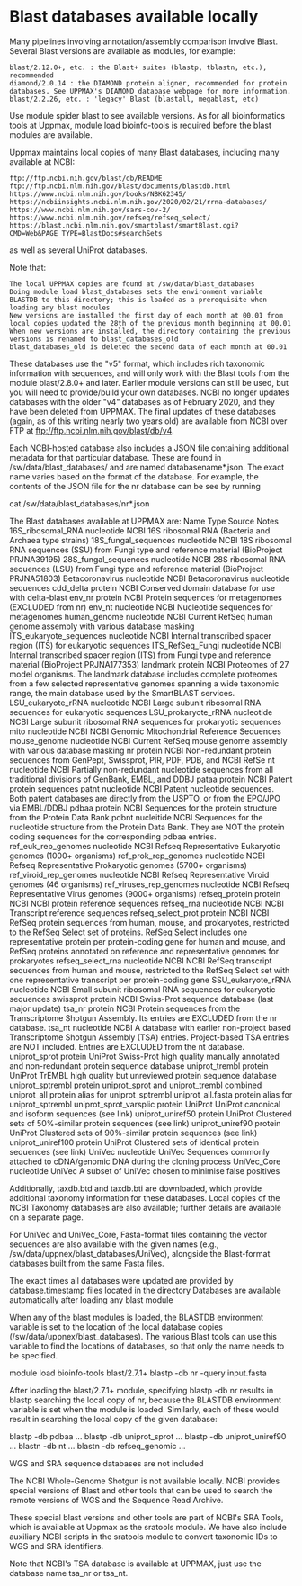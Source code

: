 # Blast databases available locally

Many pipelines involving annotation/assembly comparison involve Blast. Several Blast versions are available as modules, for example:

    blast/2.12.0+, etc. : the Blast+ suites (blastp, tblastn, etc.), recommended
    diamond/2.0.14 : the DIAMOND protein aligner, recommended for protein databases. See UPPMAX's DIAMOND database webpage for more information.
    blast/2.2.26, etc. : 'legacy' Blast (blastall, megablast, etc)

Use module spider blast to see available versions. As for all bioinformatics tools at Uppmax, module load bioinfo-tools is required before the blast modules are available.

Uppmax maintains local copies of many Blast databases, including many available at NCBI:

    ftp://ftp.ncbi.nih.gov/blast/db/README
    ftp://ftp.ncbi.nlm.nih.gov/blast/documents/blastdb.html
    https://www.ncbi.nlm.nih.gov/books/NBK62345/
    https://ncbiinsights.ncbi.nlm.nih.gov/2020/02/21/rrna-databases/
    https://www.ncbi.nlm.nih.gov/sars-cov-2/
    https://www.ncbi.nlm.nih.gov/refseq/refseq_select/
    https://blast.ncbi.nlm.nih.gov/smartblast/smartBlast.cgi?CMD=Web&PAGE_TYPE=BlastDocs#searchSets

as well as several UniProt databases.

Note that:

    The local UPPMAX copies are found at /sw/data/blast_databases
    Doing module load blast_databases sets the environment variable BLASTDB to this directory; this is loaded as a prerequisite when loading any blast modules
    New versions are installed the first day of each month at 00.01 from local copies updated the 28th of the previous month beginning at 00.01
    When new versions are installed, the directory containing the previous versions is renamed to blast_databases_old
    blast_databases_old is deleted the second data of each month at 00.01

These databases use the "v5" format, which includes rich taxonomic information with sequences, and will only work with the Blast tools from the module blast/2.8.0+ and later. Earlier module versions can still be used, but you will need to provide/build your own databases. NCBI no longer updates databases with the older "v4" databases as of February 2020, and they have been deleted from UPPMAX. The final updates of these databases (again, as of this writing nearly two years old) are available from NCBI over FTP at ftp://ftp.ncbi.nlm.nih.gov/blast/db/v4.

Each NCBI-hosted database also includes a JSON file containing additional metadata for that particular database. These are found in /sw/data/blast_databases/ and are named databasename*.json. The exact name varies based on the format of the database. For example, the contents of the JSON file for the nr database can be see by running

cat /sw/data/blast_databases/nr*.json

The Blast databases available at UPPMAX are:
Name  Type  Source  Notes
16S_ribosomal_RNA  nucleotide  NCBI  16S ribosomal RNA (Bacteria and Archaea type strains)
18S_fungal_sequences  nucleotide  NCBI  18S ribosomal RNA sequences (SSU) from Fungi type and reference material (BioProject PRJNA39195)
28S_fungal_sequences  nucleotide  NCBI  28S ribosomal RNA sequences (LSU) from Fungi type and reference material (BioProject PRJNA51803)
Betacoronavirus  nucleotide  NCBI  Betacoronavirus nucleotide sequences
cdd_delta  protein  NCBI  Conserved domain database for use with delta-blast
env_nr  protein  NCBI  Protein sequences for metagenomes (EXCLUDED from nr)
env_nt  nucleotide  NCBI  Nucleotide sequences for metagenomes
human_genome  nucleotide  NCBI  Current RefSeq human genome assembly with various database masking
ITS_eukaryote_sequences  nucleotide  NCBI  Internal transcribed spacer region (ITS) for eukaryotic sequences
ITS_RefSeq_Fungi  nucleotide  NCBI  Internal transcribed spacer region (ITS) from Fungi type and reference material (BioProject PRJNA177353)
landmark  protein  NCBI  Proteomes of 27 model organisms. The landmark database includes complete proteomes from a few selected representative genomes spanning a wide taxonomic range, the main database used by the SmartBLAST services.
LSU_eukaryote_rRNA  nucleotide  NCBI  Large subunit ribosomal RNA sequences for eukaryotic sequences
LSU_prokaryote_rRNA  nucleotide  NCBI  Large subunit ribosomal RNA sequences for prokaryotic sequences
mito  nucleotide  NCBI  NCBI Genomic Mitochondrial Reference Sequences
mouse_genome  nucleotide  NCBI  Current RefSeq mouse genome assembly with various database masking
nr  protein  NCBI  Non-redundant protein sequences from GenPept, Swissprot, PIR, PDF, PDB, and NCBI RefSe
nt  nucleotide  NCBI  Partially non-redundant nucleotide sequences from all traditional divisions of GenBank, EMBL, and DDBJ
pataa  protein  NCBI  Patent protein sequences
patnt  nucleotide  NCBI  Patent nucleotide sequences. Both patent databases are directly from the USPTO, or from the EPO/JPO via EMBL/DDBJ
pdbaa  protein  NCBI  Sequences for the protein structure from the Protein Data Bank
pdbnt  nucleitide  NCBI  Sequences for the nucleotide structure from the Protein Data Bank. They are NOT the protein coding sequences for the corresponding pdbaa entries.
ref_euk_rep_genomes  nucleotide  NCBI  Refseq Representative Eukaryotic genomes (1000+ organisms)
ref_prok_rep_genomes  nucleotide  NCBI  Refseq Representative Prokaryotic genomes (5700+ organisms)
ref_viroid_rep_genomes  nucleotide  NCBI  Refseq Representative Viroid genomes (46 organisms)
ref_viruses_rep_genomes  nucleotide  NCBI  Refseq Representative Virus genomes (9000+ organisms)
refseq_protein  protein  NCBI  NCBI protein reference sequences
refseq_rna  nucleotide  NCBI  NCBI Transcript reference sequences
refseq_select_prot  protein  NCBI  NCBI RefSeq protein sequences from human, mouse, and prokaryotes, restricted to the RefSeq Select set of proteins. RefSeq Select includes one representative protein per protein-coding gene for human and mouse, and RefSeq proteins annotated on reference and representative genomes for prokaryotes
refseq_select_rna  nucleotide  NCBI  NCBI RefSeq transcript sequences from human and mouse, restricted to the RefSeq Select set with one representative transcript per protein-coding gene
SSU_eukaryote_rRNA  nucleotide  NCBI  Small subunit ribosomal RNA sequences for eukaryotic sequences
swissprot  protein  NCBI  Swiss-Prot sequence database (last major update)
tsa_nr  protein  NCBI  Protein sequences from the Transcriptome Shotgun Assembly. Its entries are EXCLUDED from the nr database.
tsa_nt  nucleotide  NCBI  A database with earlier non-project based Transcriptome Shotgun Assembly (TSA) entries. Project-based TSA entries are NOT included. Entries are EXCLUDED from the nt database.
uniprot_sprot  protein  UniProt  Swiss-Prot high quality manually annotated and non-redundant protein sequence database
uniprot_trembl  protein  UniProt  TrEMBL high quality but unreviewed protein sequence database
uniprot_sptrembl  protein   uniprot_sprot and uniprot_trembl combined
uniprot_all  protein   alias for uniprot_sptrembl
uniprot_all.fasta  protein   alias for uniprot_sptrembl
uniprot_sprot_varsplic  protein  UniProt  UniProt canonical and isoform sequences (see link)
uniprot_uniref50  protein  UniProt  Clustered sets of 50%-similar protein sequences (see link)
uniprot_uniref90  protein  UniProt  Clustered sets of 90%-similar protein sequences (see link)
uniprot_uniref100  protein  UniProt  Clustered sets of identical protein sequences (see link)
UniVec  nucleotide  UniVec  Sequences commonly attached to cDNA/genomic DNA during the cloning process
UniVec_Core  nucleotide  UniVec  A subset of UniVec chosen to minimise false positives

Additionally, taxdb.btd and taxdb.bti are downloaded, which provide additional taxonomy information for these databases. Local copies of the NCBI Taxonomy databases are also available; further details are available on a separate page.

For UniVec and UniVec_Core, Fasta-format files containing the vector sequences are also available with the given names (e.g., /sw/data/uppnex/blast_databases/UniVec), alongside the Blast-format databases built from the same Fasta files.

The exact times all databases were updated are provided by database.timestamp files located in the directory
Databases are available automatically after loading any blast module

When any of the blast modules is loaded, the BLASTDB environment variable is set to the location of the local database copies (/sw/data/uppnex/blast_databases). The various Blast tools can use this variable to find the locations of databases, so that only the name needs to be specified.

module load bioinfo-tools blast/2.7.1+
blastp -db nr -query input.fasta

After loading the blast/2.7.1+ module, specifying blastp -db nr results in blastp searching the local copy of nr, because the BLASTDB environment variable is set when the module is loaded. Similarly, each of these would result in searching the local copy of the given database:

blastp -db pdbaa ...
blastp -db uniprot_sprot ...
blastp -db uniprot_uniref90 ...
blastn -db nt ...
blastn -db refseq_genomic ...

WGS and SRA sequence databases are not included

The NCBI Whole-Genome Shotgun is not available locally. NCBI provides special versions of Blast and other tools that can be used to search the remote versions of WGS and the Sequence Read Archive.

These special blast versions and other tools are part of NCBI's SRA Tools, which is available at Uppmax as the sratools module. We have also include auxiliary NCBI scripts in the sratools module to convert taxonomic IDs to WGS and SRA identifiers.

Note that NCBI's TSA database is available at UPPMAX, just use the database name tsa_nr or tsa_nt.
